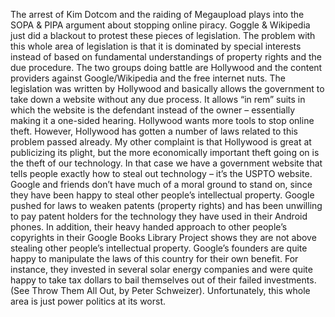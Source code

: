 
The arrest of Kim Dotcom and the raiding of Megaupload plays into the SOPA & PIPA argument about stopping online piracy. Goggle & Wikipedia just did a blackout to protest these pieces of legislation. The problem with this whole area of legislation is that it is dominated by special interests instead of based on fundamental understandings of property rights and the due procedure. The two groups doing battle are Hollywood and the content providers against Google/Wikipedia and the free internet nuts. The legislation was written by Hollywood and basically allows the government to take down a website without any due process. It allows “in rem” suits in which the website is the defendant instead of the owner – essentially making it a one-sided hearing. Hollywood wants more tools to stop online theft. However, Hollywood has gotten a number of laws related to this problem passed already. My other complaint is that Hollywood is great at publicizing its plight, but the more economically important theft going on is the theft of our technology. In that case we have a government website that tells people exactly how to steal out technology – it’s the USPTO website. Google and friends don’t have much of a moral ground to stand on, since they have been happy to steal other people’s intellectual property. Google pushed for laws to weaken patents (property rights) and has been unwilling to pay patent holders for the technology they have used in their Android phones. In addition, their heavy handed approach to other people’s copyrights in their Google Books Library Project shows they are not above stealing other people’s intellectual property. Google’s founders are quite happy to manipulate the laws of this country for their own benefit. For instance, they invested in several solar energy companies and were quite happy to take tax dollars to bail themselves out of their failed investments. (See Throw Them All Out, by Peter Schweizer). Unfortunately, this whole area is just power politics at its worst.